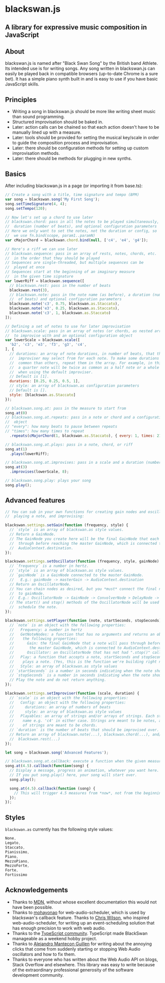 # blackswan.js
## A library for expressive music composition in JavaScript

## About
blackswan.js is named after "Black Swan Song" by the British band Athlete. Its intended use is for writing songs. Any song written in blackswan.js can easily be played back in compatible browsers (up-to-date Chrome is a sure bet). It has a simple piano synth built in and is easy to use if you have basic JavaScript skills.

## Principles
- Writing a song in blackswan.js should be more like writing sheet music than sound programming.
- Structured improvisation should be baked in.
- Later: action calls can be chained so that each action doesn't have to be manually lined up with a measure.
- Later: tools should be provided for setting the musical key/scale in order to guide the composition process and improvisation.
- Later: there should be configuration methods for setting up custom improvisation methods.
- Later: there should be methods for plugging in new synths.

## Basics

After including blackswan.js in a page (or importing it from base.ts):

```javascript
// Create a song with a title, time signature and tempo (BPM)
var song = blackswan.song('My First Song');
song.setTimeSignature(4, 4);
song.setTempo(120);

// Now let's set up a chord to use later
// blackswan.chord: pass in all the notes to be played simultaneously, a
//  duration (number of beats), and optional configuration parameters
// Here we only want to set the notes, not the duration or config, so
//  we use fn.bind(scope, param1..paramN)
var cMajorChord = blackswan.chord.bind(null, ['c4', 'e4', 'g4']);

// Here's a riff we can use later
// blackswan.sequence: pass in an array of rests, notes, chords, etc.
//  in the order that they should be played
// Sequences are single-threaded, but multiple sequences can be
//  played at once
// Sequences start at the beginning of an imaginary measure
//  in the given time signature
var lowerRiff = blackswan.sequence([
  // blackswan.rest: pass in the number of beats
  blackswan.rest(3),
  // blackswan.note: pass in the note name (as before), a duration (number
  //  of beats) and optional configuration parameters
  blackswan.note('c3', 0.75, blackswan.as.Staccato),
  blackswan.note('e3', 0.25, blackswan.as.Staccato),
  blackswan.note('c3', 1, blackswan.as.Staccato)
]);

// Defining a set of notes to use for later improvisation
// blackswan.scale: pass in an array of notes (or chords, as nested arrays of notes)
//  to improvise with and an optional configuration object
var lowerScale = blackswan.scale([
  'b2', 'c3', 'e3', 'f3', 'g3', 'c4',
], {
  // durations: an array of note durations, in number of beats, that the
  //  improviser may select from for each note. To make some durations more
  //  common than others, repeat them in the array. For example, in this case,
  //  a quarter note will be twice as common as a half note or a whole note,
  //  when using the default improviser.
  // Default is [1].
  durations: [0.25, 0.25, 0.5, 1],
  // style: an array of blackswan.as configuration parameters
  // Default is [].
  style: [blackswan.as.Staccato]
});

// blackswan.song.at: pass in the measure to start from
song.at(0)
// blackswan.song.at.repeats: pass in a note or chord and a configuration
//  object
// "every": how many beats to pause between repeats
// "times": how many times to repeat
  .repeats(cMajorChord(1, blackswan.as.Staccato), { every: 1, times: 21 });

// blackswan.song.at.plays: pass in a note, chord, or riff
song.at(1)
  .plays(lowerRiff);

// blackswan.song.at.improvises: pass in a scale and a duration (number of beats)
song.at(3)
  .improvises(lowerScale, 8);

// blackswan.song.play: plays your song
song.play();

```

## Advanced features

```javascript
// You can sub in your own functions for creating gain nodes and oscillator nodes,
//  playing a note, and improvising:

blackswan.settings.setGain(function (frequency, style) {
  // `style` is an array of blackswan.as style values.
  // Return a GainNode.
  // The GainNode you create here will be the final GainNode that each note passes
  //  through before reaching the master GainNode, which is connected to
  //  AudioContext.destination.
});

blackswan.settings.setOscillator(function (frequency, style, gainNode) {
  // `frequency` is a number in hertz.
  // `style` is an array of blackswan.as style values.
  // `gainNode` is a GainNode connected to the master GainNode.
  //   E.g.: gainNode -> masterGain -> AudioContext.destination
  // Return an OscillatorNode.
  // You can chain nodes as desired, but you *must* connect the final node
  //  to gainNode.
  //  E.g.: OscillatorNode -> GainNode -> ConvolverNode > DelayNode -> gainNode
  // The start() and stop() methods of the OscillatorNode will be used to
  //  schedule the note.
});

blackswan.settings.setPlayer(function (note, startSeconds, stopSeconds) {
  // `note` is an object with the following properties:
  //   Frequency: a number in hertz
  //   GetNoteNodes: a function that has no arguments and returns an object with
  //    the following properties:
  //      Gain: the final GainNode that a note will pass through before reaching
  //       the master GainNode, which is connected to AudioContext.destination.
  //      Oscillator: an OscillatorNode that has not had ".stop()" called on it
  //   Play: a function that accepts a note, startSeconds and stopSeconds and
  //    plays a note. (Yes, this is the function we're building right now.)
  //   Style: an array of blackswan.as style values
  // `startSeconds` is a number in seconds indicating when the note should start
  // `stopSeconds` is a number in seconds indicating when the note should stop
  // Play the note and do not return anything.
});

blackswan.settings.setImproviser(function (scale, duration) {
  // `scale` is an object with the following properties:
  //   Config: an object with the following properties:
  //     durations: an array of numbers of beats
  //     style: an array of blackswan.as style values
  //   Playables: an array of strings and/or arrays of strings. Each string is a note
  //    name e.g. 'c4' in either case. Strings are meant to be notes, and arrays
  //    of strings are meant to be chords.
  // `duration` is the number of beats that should be improvised over.
  // Return an array of blackswan.note(...), blackswan.chord(...), and/or
  //  blackswan.rest(...)
});

let song = blackswan.song('Advanced Features');

// blackswan.song.at.callback: execute a function when the given measure is reached
song.at(4.5).callback(function(song) {
  // Display a message, progress an animation, whatever you want here.
  // If you put song.play() here, your song will start over.
  song.play();

  song.at(4.5).callback(function (song) {
    // This will trigger 4.5 measures from *now*, not from the beginning of the song.
  });
});

```

## Styles

`blackswan.as` currently has the following style values:

```javascript
None,
Legato,
Staccato,
Pianissimo,
Piano,
MezzoPiano,
MezzoForte,
Forte,
Fortissimo
```

## Acknowledgements
- Thanks to [MDN](https://developer.mozilla.org/en-US/docs/Web/API/Web_Audio_API), without whose excellent documentation this would not have been possible.
- Thanks to [mohayonao](https://github.com/mohayonao/web-audio-scheduler) for web-audio-scheduler, which is used by blackswan's callback feature. Thanks to [Chris Wilson](https://www.html5rocks.com/en/tutorials/audio/scheduling/), who inspired web-audio-scheduler, for writing up an event-scheduling solution that has enough precision to work with web audio.
- Thanks to the [TypeScript community](https://www.typescriptlang.org/index.html). TypeScript made BlackSwan manageable as a weekend hobby project.
- Thanks to [Alejandro Mantecon Guillen](http://alemangui.github.io/blog//2015/12/26/ramp-to-value.html) for writing about the annoying clicks that come from suddenly starting or stopping Web Audio oscillators and how to fix them.
- Thanks to everyone who has written about the Web Audio API on blogs, Stack Overflow and elsewhere. This library was easy to write because of the extraordinary professional generosity of the software development community.
